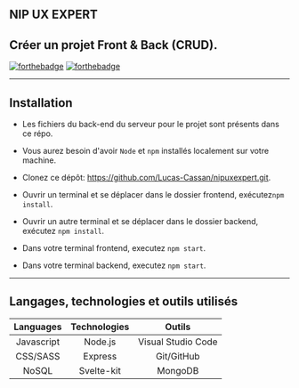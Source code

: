 ## **NIP UX EXPERT**
## **Créer un projet Front & Back (CRUD).**

[![forthebadge](https://forthebadge.com/images/badges/made-with-javascript.svg)](https://fr.wikipedia.org/wiki/JavaScript) [![forthebadge](https://forthebadge.com/images/badges/built-with-love.svg)](https://forthebadge.com)

---

## **Installation**

* Les fichiers du back-end du serveur pour le projet sont présents dans ce répo.

* Vous aurez besoin d'avoir `Node` et `npm` installés localement sur votre machine.

* Clonez ce dépôt: https://github.com/Lucas-Cassan/nipuxexpert.git.  

* Ouvrir un terminal et se déplacer dans le dossier frontend, exécutez`npm install`.  
* Ouvrir un autre terminal et se déplacer dans le dossier backend, exécutez `npm install`.  

* Dans votre terminal frontend, executez `npm start`.  
* Dans votre terminal backend, executez `npm start`.  

---

## **Langages, technologies et outils utilisés**

|  **Languages**   |     **Technologies**       |           **Outils**           |
| :----------: | :--------:   | :------------------------: |
|  Javascript  |  Node.js     | Visual Studio Code |
|     CSS/SASS     |  Express  |                    Git/GitHub        |
|     NoSQL     |  Svelte-kit  |                    MongoDB        |

